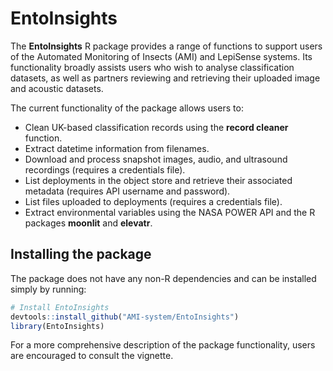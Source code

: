 # EntoInsights

The **EntoInsights** R package provides a range of functions to support users of the Automated Monitoring of Insects (AMI) and LepiSense systems. Its functionality broadly assists users who wish to analyse classification datasets, as well as partners reviewing and retrieving their uploaded image and acoustic datasets.

The current functionality of the package allows users to:

* Clean UK-based classification records using the **record cleaner** function.
* Extract datetime information from filenames.
* Download and process snapshot images, audio, and ultrasound recordings (requires a credentials file).
* List deployments in the object store and retrieve their associated metadata (requires API username and password).
* List files uploaded to deployments (requires a credentials file).
* Extract environmental variables using the NASA POWER API and the R packages **moonlit** and **elevatr**.

## Installing the package

The package does not have any non-R dependencies and can be installed simply by running:

```r
# Install EntoInsights
devtools::install_github("AMI-system/EntoInsights")
library(EntoInsights)
```

For a more comprehensive description of the package functionality, users are encouraged to consult the vignette.
